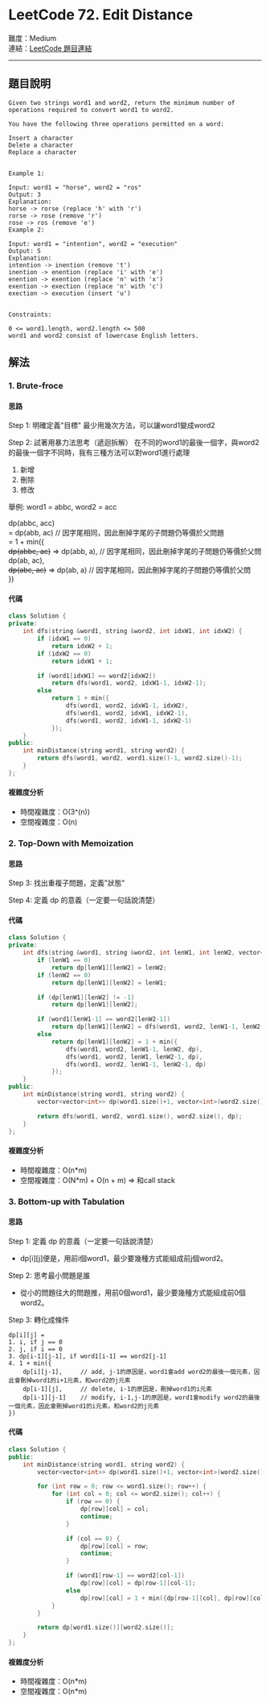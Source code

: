 # LeetCode 72. Edit Distance

難度：Medium  
連結：[LeetCode 題目連結](https://leetcode.com/problems/edit-distance/description/)

---

## 題目說明
    
    Given two strings word1 and word2, return the minimum number of operations required to convert word1 to word2.

    You have the following three operations permitted on a word:

    Insert a character
    Delete a character
    Replace a character
    

    Example 1:

    Input: word1 = "horse", word2 = "ros"
    Output: 3
    Explanation: 
    horse -> rorse (replace 'h' with 'r')
    rorse -> rose (remove 'r')
    rose -> ros (remove 'e')
    Example 2:

    Input: word1 = "intention", word2 = "execution"
    Output: 5
    Explanation: 
    intention -> inention (remove 't')
    inention -> enention (replace 'i' with 'e')
    enention -> exention (replace 'n' with 'x')
    exention -> exection (replace 'n' with 'c')
    exection -> execution (insert 'u')
    

    Constraints:

    0 <= word1.length, word2.length <= 500
    word1 and word2 consist of lowercase English letters.

## 解法
### 1. Brute-froce
#### 思路

Step 1: 明確定義"目標"
最少用幾次方法，可以讓word1變成word2

Step 2: 試著用暴力法思考（遞迴拆解）
在不同的word1的最後一個字，與word2的最後一個字不同時，我有三種方法可以對word1進行處理
1. 新增
2. 刪除
3. 修改

舉例: word1 = abbc, word2 = acc

dp(abbc, acc)  
= dp(abb, ac)   // 因字尾相同，因此刪掉字尾的子問題仍等價於父問題  
= 1 + min({  
    ~~dp(abbc, ac)~~ => dp(abb, a), // 因字尾相同，因此刪掉字尾的子問題仍等價於父問  
    dp(ab, ac),  
    ~~dp(abc, ac)~~ => dp(ab, a) // 因字尾相同，因此刪掉字尾的子問題仍等價於父問  
})


#### 代碼
```c++
class Solution {
private:
    int dfs(string &word1, string &word2, int idxW1, int idxW2) {
        if (idxW1 == 0)
            return idxW2 + 1;
        if (idxW2 == 0)
            return idxW1 + 1;

        if (word1[idxW1] == word2[idxW2])
            return dfs(word1, word2, idxW1-1, idxW2-1);
        else
            return 1 + min({
                dfs(word1, word2, idxW1-1, idxW2),
                dfs(word1, word2, idxW1, idxW2-1),
                dfs(word1, word2, idxW1-1, idxW2-1)
            });
    }
public:
    int minDistance(string word1, string word2) {
        return dfs(word1, word2, word1.size()-1, word2.size()-1);
    }
};
```

#### 複雜度分析

- 時間複雜度：O(3^(n))
- 空間複雜度：O(n)

### 2. Top-Down with Memoization
#### 思路

Step 3: 找出重複子問題，定義"狀態"

Step 4: 定義 dp 的意義（一定要一句話說清楚）

#### 代碼
```c++
class Solution {
private:
    int dfs(string &word1, string &word2, int lenW1, int lenW2, vector<vector<int>> &dp) {
        if (lenW1 == 0)
            return dp[lenW1][lenW2] = lenW2;
        if (lenW2 == 0)
            return dp[lenW1][lenW2] = lenW1;

        if (dp[lenW1][lenW2] != -1)
            return dp[lenW1][lenW2];

        if (word1[lenW1-1] == word2[lenW2-1])
            return dp[lenW1][lenW2] = dfs(word1, word2, lenW1-1, lenW2-1, dp);
        else
            return dp[lenW1][lenW2] = 1 + min({
                dfs(word1, word2, lenW1-1, lenW2, dp),
                dfs(word1, word2, lenW1, lenW2-1, dp),
                dfs(word1, word2, lenW1-1, lenW2-1, dp)
            });
    }
public:
    int minDistance(string word1, string word2) {
        vector<vector<int>> dp(word1.size()+1, vector<int>(word2.size()+1, -1));

        return dfs(word1, word2, word1.size(), word2.size(), dp);
    }
};
```

#### 複雜度分析

- 時間複雜度：O(n*m)
- 空間複雜度：O(N*m) + O(n + m) => 和call stack

### 3. Bottom-up with Tabulation
#### 思路

Step 1: 定義 dp 的意義（一定要一句話說清楚）
- dp[i][j]便是，用前i個word1，最少要幾種方式能組成前j個word2。

Step 2: 思考最小問題是誰
- 從小的問題往大的問題推，用前0個word1，最少要幾種方式能組成前0個word2。

Step 3: 轉化成條件
```
dp[i][j] =  
1. i, if j == 0
2. j, if i == 0
3. dp[i-1][j-1], if word1[i-1] == word2[j-1]
4. 1 + min({
    dp[i][j-1],     // add, j-1的原因是，word1會add word2的最後一個元素，因此會刪掉word1的i+1元素，和word2的j元素
    dp[i-1][j],     // delete, i-1的原因是，刪掉word1的i元素
    dp[i-1][j-1]    // modify, i-1,j-1的原因是，word1會modify word2的最後一個元素，因此會刪掉word1的i元素，和word2的j元素
})
```
   
#### 代碼
```c++
class Solution {
public:
    int minDistance(string word1, string word2) {
        vector<vector<int>> dp(word1.size()+1, vector<int>(word2.size()+1, 0));

        for (int row = 0; row <= word1.size(); row++) {
            for (int col = 0; col <= word2.size(); col++) {
                if (row == 0) {
                    dp[row][col] = col;
                    continue;
                }

                if (col == 0) {
                    dp[row][col] = row;
                    continue;
                }

                if (word1[row-1] == word2[col-1])
                    dp[row][col] = dp[row-1][col-1];
                else
                    dp[row][col] = 1 + min({dp[row-1][col], dp[row][col-1], dp[row-1][col-1]});
            }
        }

        return dp[word1.size()][word2.size()];
    }
};
```

#### 複雜度分析

- 時間複雜度：O(n*m)
- 空間複雜度：O(n*m)
